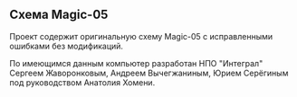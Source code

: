 ## Схема Magic-05

Проект содержит оригинальную схему Magic-05 с исправленными ошибками без модификаций.

По имеющимся данным компьютер разработан НПО "Интеграл" Сергеем Жаворонковым, Андреем Вычегжаниным, Юрием Серёгиным
под руководством Анатолия Хомени.
